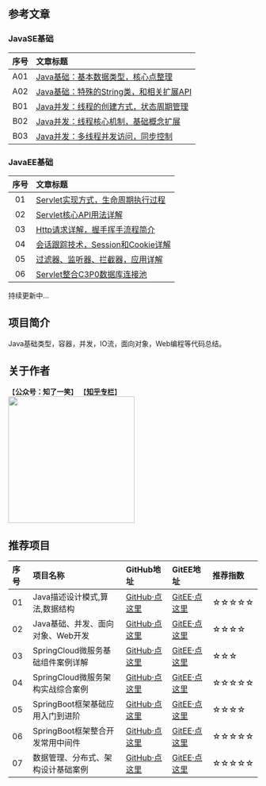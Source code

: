 ## 参考文章

### JavaSE基础

|序号|文章标题|
|:---:|:---|
|A01|[Java基础：基本数据类型，核心点整理](https://mp.weixin.qq.com/s/YwrBptAd2SrWefFIiN86Yw)|
|A02|[Java基础：特殊的String类，和相关扩展API](https://mp.weixin.qq.com/s/HI6yklzR118G2Y-rJzl47g)|
|B01|[Java并发：线程的创建方式，状态周期管理](https://mp.weixin.qq.com/s/h0zuh364It-fDtQyYdzIwA)|
|B02|[Java并发：线程核心机制，基础概念扩展](https://mp.weixin.qq.com/s/nU5tbKuAiDf_LDu-8A4Etg)|
|B03|[Java并发：多线程并发访问，同步控制](https://mp.weixin.qq.com/s/xWhd3vgYPNp-Mm2lJpmFmA)|

### JavaEE基础

|序号|文章标题|
|:---:|:---|
|01|[Servlet实现方式，生命周期执行过程](https://mp.weixin.qq.com/s/0YMhMX4ET1BxyGJi01grnw)|
|02|[Servlet核心API用法详解](https://mp.weixin.qq.com/s/gC9xknmXLvC7WlwEpPSWXQ)|
|03|[Http请求详解，握手挥手流程简介](https://mp.weixin.qq.com/s/IhrIdiLu2kxe2npgix8KTg)|
|04|[会话跟踪技术，Session和Cookie详解](https://mp.weixin.qq.com/s/8cEgI49Tbb4ezxZEvEq8tg)|
|05|[过滤器、监听器、拦截器，应用详解](https://mp.weixin.qq.com/s/CVhLyZ12BbT9kaclSpIrnw)|
|06|[Servlet整合C3P0数据库连接池](https://mp.weixin.qq.com/s/I-KB6vAEwVMBAVAjEP2RmQ)|
持续更新中...

## 项目简介

Java基础类型，容器，并发，IO流，面向对象，Web编程等代码总结。

## 关于作者
【<b>公众号：知了一笑</b>】    【<b><a href="https://www.zhihu.com/people/cicadasmile/columns">知乎专栏</a></b>】<br/>
<img width="255px" height="255px" src="https://avatars0.githubusercontent.com/u/50793885?s=460&v=4"/><br/>

## 推荐项目

|序号|项目名称|GitHub地址|GitEE地址|推荐指数|
|:---|:---|:---|:---|:---|
|01|Java描述设计模式,算法,数据结构|[GitHub·点这里](https://github.com/cicadasmile/model-arithmetic-parent)|[GitEE·点这里](https://gitee.com/cicadasmile/model-arithmetic-parent)|☆☆☆☆☆|
|02|Java基础、并发、面向对象、Web开发|[GitHub·点这里](https://github.com/cicadasmile/java-base-parent)|[GitEE·点这里](https://gitee.com/cicadasmile/java-base-parent)|☆☆☆☆|
|03|SpringCloud微服务基础组件案例详解|[GitHub·点这里](https://github.com/cicadasmile/spring-cloud-base)|[GitEE·点这里](https://gitee.com/cicadasmile/spring-cloud-base)|☆☆☆|
|04|SpringCloud微服务架构实战综合案例|[GitHub·点这里](https://github.com/cicadasmile/husky-spring-cloud)|[GitEE·点这里](https://gitee.com/cicadasmile/husky-spring-cloud)|☆☆☆☆☆|
|05|SpringBoot框架基础应用入门到进阶|[GitHub·点这里](https://github.com/cicadasmile/spring-boot-base)|[GitEE·点这里](https://gitee.com/cicadasmile/spring-boot-base)|☆☆☆☆|
|06|SpringBoot框架整合开发常用中间件|[GitHub·点这里](https://github.com/cicadasmile/middle-ware-parent)|[GitEE·点这里](https://gitee.com/cicadasmile/middle-ware-parent)|☆☆☆☆☆|
|07|数据管理、分布式、架构设计基础案例|[GitHub·点这里](https://github.com/cicadasmile/data-manage-parent)|[GitEE·点这里](https://gitee.com/cicadasmile/data-manage-parent)|☆☆☆☆☆|
